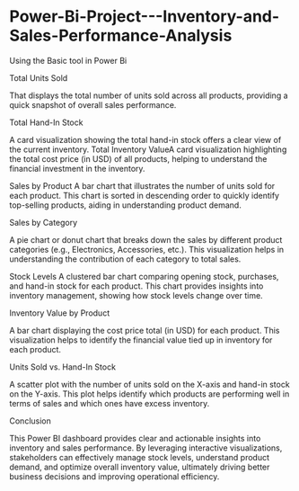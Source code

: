 # Power-Bi-Project---Inventory-and-Sales-Performance-Analysis
Using the Basic tool in Power Bi




Total Units Sold

That displays the total number of units sold across all products, providing a quick snapshot of overall sales performance.

Total Hand-In Stock

A card visualization showing the total hand-in stock offers a clear view of the current inventory.
Total Inventory ValueA card visualization highlighting the total cost price (in USD) of all products, 
helping to understand the financial investment in the inventory.

Sales by Product
A bar chart that illustrates the number of units sold for each product. This chart is sorted in descending order to quickly identify top-selling products, aiding in understanding product demand.

Sales by Category

A pie chart or donut chart that breaks down 
the sales by different product categories 
(e.g., Electronics, Accessories, etc.). This 
visualization helps in understanding the 
contribution of each category to total sales.

Stock Levels
A clustered bar chart comparing opening stock, purchases, and hand-in stock for each product. This chart provides insights into inventory management, showing 
how stock levels change over time.

Inventory Value by Product

A bar chart displaying the cost price total (in USD) for each product. This visualization helps to identify the financial value tied up in inventory for each 
product.

Units Sold vs. Hand-In Stock

A scatter plot with the number of units sold on the X-axis and hand-in stock on the Y-axis. This plot helps identify which products are performing well in terms 
of sales and which ones have excess inventory.

Conclusion

This Power BI dashboard provides clear and actionable insights into inventory and sales performance. By leveraging interactive visualizations, stakeholders can effectively manage stock levels, understand product demand, and optimize overall inventory value, ultimately driving better business decisions and improving operational efficiency.
